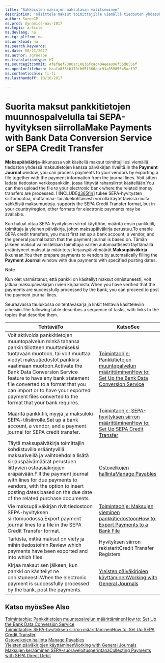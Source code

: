 ```yaml
---
title: "Sähköisten maksujen maksutavan valitseminen"
description: "Käsittele maksut toimittajille viemällä tiedoston yhdessä maksutietojen kanssa päiväkirjan riveiltä."
author: SorenGP
ms.prod: dynamics-nav-2017
ms.topic: article
ms.devlang: na
ms.tgt_pltfrm: na
ms.workload: na
ms.search.keywords: 
ms.date: 08/21/2017
ms.author: sgroespe
ms.translationtype: HT
ms.sourcegitcommit: 4fefaef7380ac10836fcac404eea006f55d8556f
ms.openlocfilehash: baafa833fb170fb05f866aac91a05085545aaf97
ms.contentlocale: fi-fi
ms.lasthandoff: 10/16/2017

---
```

# <a name="make-payments-with-bank-data-conversion-service-or-sepa-credit-transfer"></a><span data-ttu-id="2d625-103">Suorita maksut pankkitietojen muunnospalvelulla tai SEPA-hyvityksen siirrolla</span><span class="sxs-lookup"><span data-stu-id="2d625-103">Make Payments with Bank Data Conversion Service or SEPA Credit Transfer</span></span>
<span data-ttu-id="2d625-104">**Maksupäiväkirja**-ikkunassa voit käsitellä maksut toimittajillesi viemällä tiedoston yhdessä maksutietojen kanssa päiväkirjan riveiltä.</span><span class="sxs-lookup"><span data-stu-id="2d625-104">In the **Payment Journal** window, you can process payments to your vendors by exporting a file together with the payment information from the journal lines.</span></span> <span data-ttu-id="2d625-105">Voit sitten ladata tiedoston verkkopankkiin, jossa liittyvät rahansiirrot käsitellään.</span><span class="sxs-lookup"><span data-stu-id="2d625-105">You can then upload the file to your electronic bank where the related money transfers are processed.</span></span> [!INCLUDE[d365fin](includes/d365fin_md.md)]<span data-ttu-id="2d625-106"> tukee SEPA-hyvitysten siirtomuotoa, mutta maa- tai aluekohtaisesti voi olla käytettävissä muita sähköisiä maksumuotoja.</span><span class="sxs-lookup"><span data-stu-id="2d625-106"> supports the SEPA Credit Transfer format, but in your country/region, other formats for electronic payments may be available.</span></span>   

 <span data-ttu-id="2d625-107">Kun haluat ottaa SEPA-hyvityksen siirrot käyttöön, määritä ensin pankkitili, toimittaja ja yleinen päiväkirja, johon maksupäiväkirja perustuu.</span><span class="sxs-lookup"><span data-stu-id="2d625-107">To enable SEPA credit transfers, you must first set up a bank account, a vendor, and the general journal batch that the payment journal is based on.</span></span> <span data-ttu-id="2d625-108">Tämän jälkeen maksut valmistellaan toimittajia varten automaattisesti täyttämällä erääntyneet maksut ja määritetyt kirjauspäivämäärät **Maksupäiväkirja**-ikkunaan.</span><span class="sxs-lookup"><span data-stu-id="2d625-108">You then prepare payments to vendors by automatically filling the **Payment Journal** window with due payments with specified posting dates.</span></span>  

> [!NOTE]  
>  <span data-ttu-id="2d625-109">Kun olet varmistanut, että pankki on käsitellyt maksut onnistuneesti, voit jatkaa maksupäiväkirjan rivien kirjaamista.</span><span class="sxs-lookup"><span data-stu-id="2d625-109">When you have verified that the payments are successfully processed by the bank, you can proceed to post the payment journal lines.</span></span>  

 <span data-ttu-id="2d625-110">Seuraavassa taulukossa on tehtäväsarja ja linkit tehtäviä käsitteleviin aiheisiin.</span><span class="sxs-lookup"><span data-stu-id="2d625-110">The following table describes a sequence of tasks, with links to the topics that describe them.</span></span>   

|<span data-ttu-id="2d625-111">**Tehtävä**</span><span class="sxs-lookup"><span data-stu-id="2d625-111">**To**</span></span>|<span data-ttu-id="2d625-112">**Katso**</span><span class="sxs-lookup"><span data-stu-id="2d625-112">**See**</span></span>|  
|------------|-------------|  
|<span data-ttu-id="2d625-113">Voit aktivoida pankkitietojen muuntopalvelun minkä tahansa pankin tiliotteen muuttamiseksi tuotavaan muotoon, tai voit muuttaa viedyt maksutiedostot pankkisi vaatimaan muotoon.</span><span class="sxs-lookup"><span data-stu-id="2d625-113">Activate the Bank Data Conversion Service feature to have any bank statement file converted to a format that you can import or to have your exported payment files converted to the format that your bank requires.</span></span>|[<span data-ttu-id="2d625-114">Toimintaohje: Pankkitietojen muuntopalvelun määrittäminen</span><span class="sxs-lookup"><span data-stu-id="2d625-114">How to: Set Up the Bank Data Conversion Service</span></span>](bank-how-setup-bank-data-conversion-service.md)|  
|<span data-ttu-id="2d625-115">Määritä pankkitili, myyjä ja maksuloki SEPA-tilisiirrolle.</span><span class="sxs-lookup"><span data-stu-id="2d625-115">Set up a bank account, a vendor, and a payment journal for SEPA credit transfer.</span></span>|[<span data-ttu-id="2d625-116">Toimintaohje: SEPA-hyvityksen siirron määrittäminen</span><span class="sxs-lookup"><span data-stu-id="2d625-116">How to: Set Up SEPA Credit Transfer</span></span>](finance-how-to-set-up-sepa-credit-transfer.md)|  
|<span data-ttu-id="2d625-117">Täytä maksupäiväkirja toimittajiin kohdistuvilla erääntyvillä maksuriveillä ja vaihtoehdolla lisätä kirjauspäivämäärät perustuen liittyvien ostoasiakirjojen eräpäivään.</span><span class="sxs-lookup"><span data-stu-id="2d625-117">Fill the payment journal with lines for due payments to vendors, with the option to insert posting dates based on the due date of the related purchase documents.</span></span>|[<span data-ttu-id="2d625-118">Ostovelkojen hallinta</span><span class="sxs-lookup"><span data-stu-id="2d625-118">Manage Payables</span></span>](payables-manage-payables.md)|  
|<span data-ttu-id="2d625-119">Vie maksupäiväkirjan rivit tiedostoon SEPA-hyvityksen siirtomuodossa.</span><span class="sxs-lookup"><span data-stu-id="2d625-119">Export payment journal lines to a file in the SEPA Credit Transfer format.</span></span>|[<span data-ttu-id="2d625-120">Toimintaohje: Maksujen vieminen pankkitiedostoon</span><span class="sxs-lookup"><span data-stu-id="2d625-120">How to: Export Payments to a Bank File</span></span>](payables-how-export-payments-bank-file.md)|  
|<span data-ttu-id="2d625-121">Tarkista, mitkä maksut on viety ja mihin tiedostoihin.</span><span class="sxs-lookup"><span data-stu-id="2d625-121">Review which payments have been exported and into which files.</span></span>|<span data-ttu-id="2d625-122">Hyvityksen siirron rekisterit</span><span class="sxs-lookup"><span data-stu-id="2d625-122">Credit Transfer Registers</span></span>|  
|<span data-ttu-id="2d625-123">Kirjaa maksut sen jälkeen, kun pankki on käsitellyt ne onnistuneesti.</span><span class="sxs-lookup"><span data-stu-id="2d625-123">When the electronic payment is successfully processed by the bank, post the payments.</span></span>|[<span data-ttu-id="2d625-124">Yleisten päiväkirjojen käyttäminen</span><span class="sxs-lookup"><span data-stu-id="2d625-124">Working with General Journals</span></span>](ui-work-general-journals.md)|  

## <a name="see-also"></a><span data-ttu-id="2d625-125">Katso myös</span><span class="sxs-lookup"><span data-stu-id="2d625-125">See Also</span></span>  
[<span data-ttu-id="2d625-126">Toimintaohje: Pankkitietojen muuntopalvelun määrittäminen</span><span class="sxs-lookup"><span data-stu-id="2d625-126">How to: Set Up the Bank Data Conversion Service</span></span>](bank-how-setup-bank-data-conversion-service.md)  
[<span data-ttu-id="2d625-127">Toimintaohje: SEPA-hyvityksen siirron määrittäminen</span><span class="sxs-lookup"><span data-stu-id="2d625-127">How to: Set Up SEPA Credit Transfer</span></span>](finance-how-to-set-up-sepa-credit-transfer.md)  
<span data-ttu-id="2d625-128">[Ostovelkojen hallinta](payables-manage-payables.md) </span><span class="sxs-lookup"><span data-stu-id="2d625-128">[Manage Payables](payables-manage-payables.md) </span></span>  
[<span data-ttu-id="2d625-129">Yleisten päiväkirjojen käyttäminen</span><span class="sxs-lookup"><span data-stu-id="2d625-129">Working with General Journals</span></span>](ui-work-general-journals.md)  
[<span data-ttu-id="2d625-130">Maksujen kerääminen SEPA-suoraveloitusperintänä</span><span class="sxs-lookup"><span data-stu-id="2d625-130">Collecting Payments with SEPA Direct Debit</span></span>](finance-collect-payments-with-sepa-direct-debit.md)   

